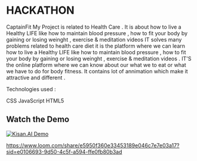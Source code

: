 # HACKATHON
CaptainFit
My Project is related to Health Care . It is about how to live a Healthy LIFE like how to maintain blood pressure , how to fit your body by gaining or losing weinght , exercise & meditation videos
IT solves many problems related to health care diet
it is the platform where we can learn how to live a Healthy LIFE like how to maintain blood pressure , how to fit your body by gaining or losing weinght , exercise & meditation videos .
IT'S the online platform where we can know about our what we to eat or what we have to do for body fitness.
It contains lot of annimation which make it attractive and different .



Technologies used :

CSS
JavaScript
HTML5​

## Watch the Demo

[![Kisan.AI Demo](https://www.loom.com/share/e5950f360e33453189e046c7e7e03a17)](https://www.loom.com/share/e5950f360e33453189e046c7e7e03a17)


https://www.loom.com/share/e5950f360e33453189e046c7e7e03a17?sid=e0106693-9d50-4c5f-a594-ffe0fb80b3ad
